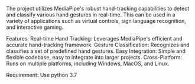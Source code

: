 The project utilizes MediaPipe's robust hand-tracking capabilities to detect and classify various hand gestures in real-time. This can be used in a variety of applications such as virtual controls, sign language recognition, and interactive gaming.

Features:
Real-time Hand Tracking: Leverages MediaPipe's efficient and accurate hand-tracking framework.
Gesture Classification: Recognizes and classifies a set of predefined hand gestures.
Easy Integration: Simple and flexible codebase, easy to integrate into larger projects.
Cross-Platform: Runs on multiple platforms, including Windows, MacOS, and Linux.

Requirement:
Use python 3.7
